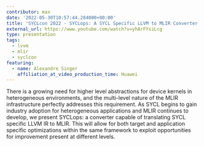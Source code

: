 ```yaml
---
contributor: max
date: '2022-05-30T10:57:44.284000+00:00'
title: 'SYCLcon 2022 - SYCLops: A SYCL Specific LLVM to MLIR Converter'
external_url: https://www.youtube.com/watch?v=yhArFYsiLcg
type: presentation
tags:
  - lvvm
  - mlir
  - syclcon
featuring:
  - name: Alexandre Singer
    affiliation_at_video_production_time: Huawei
---
```


There is a growing need for higher level abstractions for device kernels in heterogeneous environments, and the
multi-level nature of the MLIR infrastructure perfectly addresses this requirement. As SYCL begins to gain industry
adoption for heterogeneous applications and MLIR continues to develop, we present SYCLops: a converter capable of
translating SYCL specific LLVM IR to MLIR. This will allow for both target and application specific optimizations within
the same framework to exploit opportunities for improvement present at different levels.
